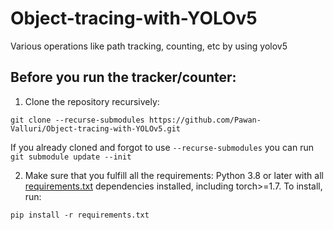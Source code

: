 # Object-tracing-with-YOLOv5
Various operations like path tracking, counting, etc by using yolov5  
 
## Before you run the tracker/counter:
1. Clone the repository recursively:

`git clone --recurse-submodules https://github.com/Pawan-Valluri/Object-tracing-with-YOLOv5.git`

If you already cloned and forgot to use `--recurse-submodules` you can run `git submodule update --init`

2. Make sure that you fulfill all the requirements: Python 3.8 or later with all [requirements.txt](requirements.txt) dependencies installed, including torch>=1.7. To install, run:

`pip install -r requirements.txt`
